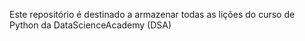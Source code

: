 Este repositório é destinado a armazenar todas as lições do curso de Python da DataScienceAcademy (DSA)
